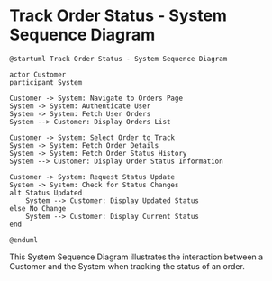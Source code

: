 # Track Order Status - System Sequence Diagram

```plantuml
@startuml Track Order Status - System Sequence Diagram

actor Customer
participant System

Customer -> System: Navigate to Orders Page
System -> System: Authenticate User
System -> System: Fetch User Orders
System --> Customer: Display Orders List

Customer -> System: Select Order to Track
System -> System: Fetch Order Details
System -> System: Fetch Order Status History
System --> Customer: Display Order Status Information

Customer -> System: Request Status Update
System -> System: Check for Status Changes
alt Status Updated
    System --> Customer: Display Updated Status
else No Change
    System --> Customer: Display Current Status
end

@enduml
```

This System Sequence Diagram illustrates the interaction between a Customer and the System when tracking the status of an order.
